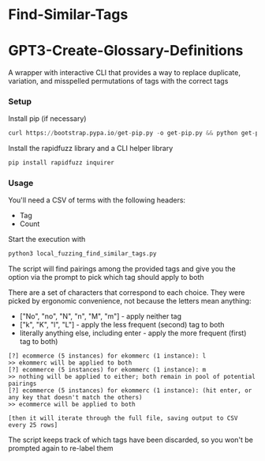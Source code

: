 # Find-Similar-Tags
# GPT3-Create-Glossary-Definitions

A wrapper with interactive CLI that provides a way to replace duplicate, variation, and misspelled permutations of tags with the correct tags



### Setup

Install pip (if necessary)
```py
curl https://bootstrap.pypa.io/get-pip.py -o get-pip.py && python get-pip.py
```
Install the rapidfuzz library and a CLI helper library
```py
pip install rapidfuzz inquirer
```

### Usage

You'll need a CSV of terms with the following headers:
* Tag
* Count

Start the execution with
```py
python3 local_fuzzing_find_similar_tags.py
```

The script will find pairings among the provided tags and give you the option via the prompt to pick which tag should apply to both

There are a set of characters that correspond to each choice. They were picked by ergonomic convenience, not because the letters mean anything:

* ["No", "no", "N", "n", "M", "m"] - apply neither tag
* ["k", "K", "l", "L"] - apply the less frequent (second) tag to both
* literally anything else, including enter - apply the more frequent (first) tag to both)

```text
[?] ecommerce (5 instances) for ekommerc (1 instance): l
>> ekommerc will be applied to both
[?] ecommerce (5 instances) for ekommerc (1 instance): m
>> nothing will be applied to either; both remain in pool of potential pairings
[?] ecommerce (5 instances) for ekommerc (1 instance): (hit enter, or any key that doesn't match the others)
>> ecommerce will be applied to both

[then it will iterate through the full file, saving output to CSV every 25 rows]
```

The script keeps track of which tags have been discarded, so you won't be prompted again to re-label them
